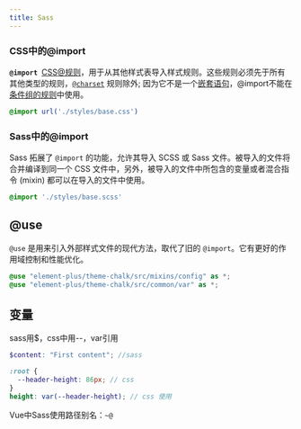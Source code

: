 ```yaml
---
title: Sass
---
```




### CSS中的@import

**`@import `**[CSS](https://developer.mozilla.org/en-US/docs/Web/CSS)[@规则](https://developer.mozilla.org/en-US/docs/Web/CSS/At-rule)，用于从其他样式表导入样式规则。这些规则必须先于所有其他类型的规则，[`@charset`](https://developer.mozilla.org/zh-CN/docs/Web/CSS/@charset) 规则除外; 因为它不是一个[嵌套语句](https://developer.mozilla.org/zh-CN/docs/Web/CSS/Syntax#nested_statements)，@import不能在[条件组的规则](https://developer.mozilla.org/zh-CN/docs/Web/CSS/At-rule#conditional_group_rules)中使用。

```css
@import url('./styles/base.css')
```



### Sass中的@import

Sass 拓展了 `@import` 的功能，允许其导入 SCSS 或 Sass 文件。被导入的文件将合并编译到同一个 CSS 文件中，另外，被导入的文件中所包含的变量或者混合指令 (mixin) 都可以在导入的文件中使用。

```scss
@import './styles/base.scss'
```

## @use

`@use` 是用来引入外部样式文件的现代方法，取代了旧的 `@import`。它有更好的作用域控制和性能优化。

```scss
@use "element-plus/theme-chalk/src/mixins/config" as *;
@use "element-plus/theme-chalk/src/common/var" as *;
```



## 变量

sass用$，css中用--，var引用

```scss
$content: "First content"; //sass

:root {
  --header-height: 86px; // css
}
height: var(--header-height); // css 使用
```



Vue中Sass使用路径别名：`~@`
